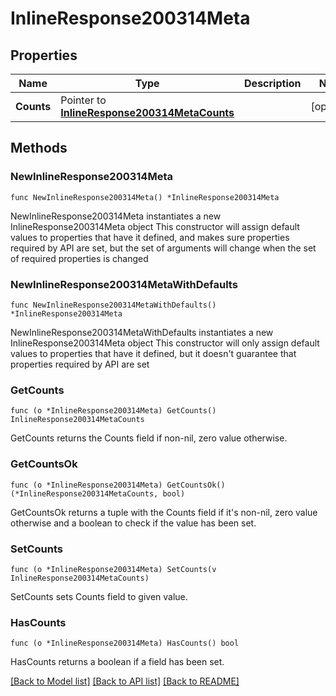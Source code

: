 # InlineResponse200314Meta

## Properties

Name | Type | Description | Notes
------------ | ------------- | ------------- | -------------
**Counts** | Pointer to [**InlineResponse200314MetaCounts**](InlineResponse200314MetaCounts.md) |  | [optional] 

## Methods

### NewInlineResponse200314Meta

`func NewInlineResponse200314Meta() *InlineResponse200314Meta`

NewInlineResponse200314Meta instantiates a new InlineResponse200314Meta object
This constructor will assign default values to properties that have it defined,
and makes sure properties required by API are set, but the set of arguments
will change when the set of required properties is changed

### NewInlineResponse200314MetaWithDefaults

`func NewInlineResponse200314MetaWithDefaults() *InlineResponse200314Meta`

NewInlineResponse200314MetaWithDefaults instantiates a new InlineResponse200314Meta object
This constructor will only assign default values to properties that have it defined,
but it doesn't guarantee that properties required by API are set

### GetCounts

`func (o *InlineResponse200314Meta) GetCounts() InlineResponse200314MetaCounts`

GetCounts returns the Counts field if non-nil, zero value otherwise.

### GetCountsOk

`func (o *InlineResponse200314Meta) GetCountsOk() (*InlineResponse200314MetaCounts, bool)`

GetCountsOk returns a tuple with the Counts field if it's non-nil, zero value otherwise
and a boolean to check if the value has been set.

### SetCounts

`func (o *InlineResponse200314Meta) SetCounts(v InlineResponse200314MetaCounts)`

SetCounts sets Counts field to given value.

### HasCounts

`func (o *InlineResponse200314Meta) HasCounts() bool`

HasCounts returns a boolean if a field has been set.


[[Back to Model list]](../README.md#documentation-for-models) [[Back to API list]](../README.md#documentation-for-api-endpoints) [[Back to README]](../README.md)


